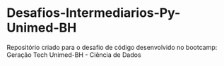 # Desafios-Intermediarios-Py-Unimed-BH
Repositório criado para o desafio de código desenvolvido no bootcamp: Geração Tech Unimed-BH - Ciência de Dados
